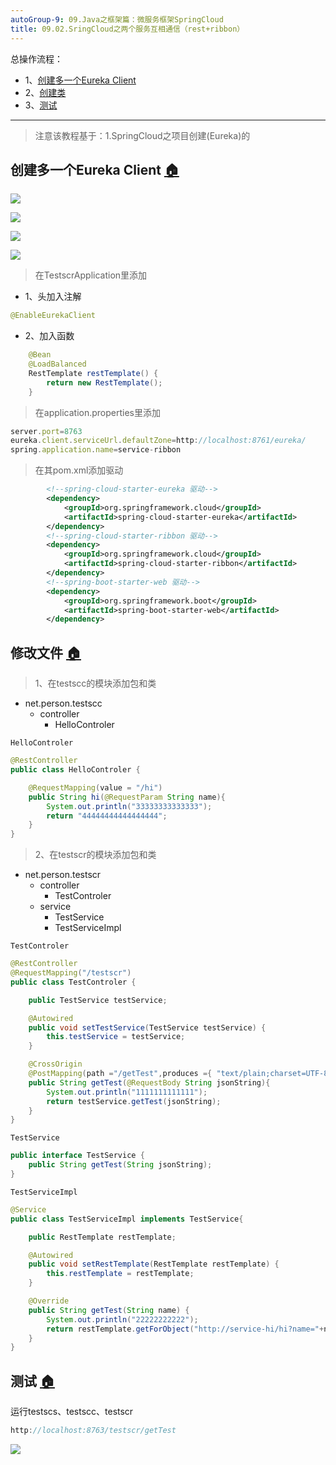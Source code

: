 ```yaml
---
autoGroup-9: 09.Java之框架篇：微服务框架SpringCloud
title: 09.02.SringCloud之两个服务互相通信（rest+ribbon）
---
```


总操作流程：
- 1、[创建多一个Eureka Client](#SpringCloud-01)
- 2、[创建类](#SpringCloud-02)
- 3、[测试](#SpringCloud-03)

***

> 注意该教程基于：1.SpringCloud之项目创建(Eureka)的

## 创建多一个Eureka Client <a name="SpringCloud-01" href="#" >:house:</a>

![](./image/09.01-3.png)

![](./image/09.01-4.png)

![](./image/09.02-1.png)

![](./image/09.01-6.png)

> 在TestscrApplication里添加

- 1、头加入注解

```java
@EnableEurekaClient
```
- 2、加入函数

```java
    @Bean
    @LoadBalanced
    RestTemplate restTemplate() {
        return new RestTemplate();
    }
```

> 在application.properties里添加

```js
server.port=8763
eureka.client.serviceUrl.defaultZone=http://localhost:8761/eureka/
spring.application.name=service-ribbon
```

>在其pom.xml添加驱动

```xml
        <!--spring-cloud-starter-eureka 驱动-->
        <dependency>
            <groupId>org.springframework.cloud</groupId>
            <artifactId>spring-cloud-starter-eureka</artifactId>
        </dependency>
        <!--spring-cloud-starter-ribbon 驱动-->
        <dependency>
            <groupId>org.springframework.cloud</groupId>
            <artifactId>spring-cloud-starter-ribbon</artifactId>
        </dependency>
        <!--spring-boot-starter-web 驱动-->
        <dependency>
            <groupId>org.springframework.boot</groupId>
            <artifactId>spring-boot-starter-web</artifactId>
        </dependency>
```

## 修改文件 <a name="SpringCloud-02" href="#" >:house:</a>

> 1、在testscc的模块添加包和类

- net.person.testscc
    - controller
        - HelloControler


`HelloControler`

```java
@RestController
public class HelloControler {

    @RequestMapping(value = "/hi")
    public String hi(@RequestParam String name){
        System.out.println("33333333333333");
        return "44444444444444444";
    }
}
```

> 2、在testscr的模块添加包和类

- net.person.testscr
    - controller
        - TestControler
    - service
        - TestService
        - TestServiceImpl

`TestControler`

```java
@RestController
@RequestMapping("/testscr")
public class TestControler {

    public TestService testService;

    @Autowired
    public void setTestService(TestService testService) {
        this.testService = testService;
    }

    @CrossOrigin
    @PostMapping(path ="/getTest",produces ={ "text/plain;charset=UTF-8" })
    public String getTest(@RequestBody String jsonString){
        System.out.println("1111111111111");
        return testService.getTest(jsonString);
    }
}
```

`TestService`

```java
public interface TestService {
    public String getTest(String jsonString);
}

```

`TestServiceImpl`
```java
@Service
public class TestServiceImpl implements TestService{

    public RestTemplate restTemplate;

    @Autowired
    public void setRestTemplate(RestTemplate restTemplate) {
        this.restTemplate = restTemplate;
    }

    @Override
    public String getTest(String name) {
        System.out.println("22222222222");
        return restTemplate.getForObject("http://service-hi/hi?name="+name,String.class);
    }
}
```

## 测试 <a name="SpringCloud-03" href="#" >:house:</a>

运行testscs、testscc、testscr

```js
http://localhost:8763/testscr/getTest
```

![](./image/09.02-2.png)